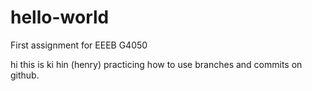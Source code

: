 # hello-world
First assignment for EEEB G4050

hi this is ki hin (henry) practicing how to use branches and commits on github. 
